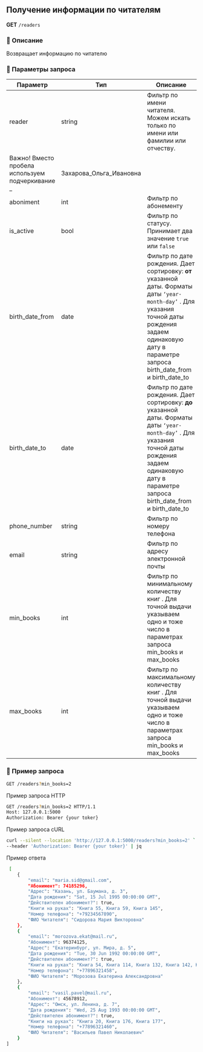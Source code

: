## Получение информации по читателям

**GET** `/readers`

### 🔹 Описание

Возвращает информацию по читателю

### 🔹 Параметры запроса

| Параметр | Тип | Описание | Пример запроса |
| --- | --- | --- | --- |
| reader | string | Фильтр по имени читателя. Можем искать только по имени или фамилии или отчеству.
Важно! Вместо пробела используем подчеркивание  _ | Захарова_Ольга_Ивановна |
| aboniment | int | Фильтр по абонементу | 74185296 |
| is_active | bool | Фильтр по статусу. Принимает два значение `true` или `false` | true |
| birth_date_from | date | Фильтр по дате рождения. Дает сортировку: **от** указанной даты. Форматы даты `‘year-month-day’` . Для указания точной даты рождения задаем одинаковую дату в параметре запроса birth_date_from и birth_date_to | 1987-04-14 |
| birth_date_to | date | Фильтр по дате рождения. Дает сортировку: **до** указанной даты. Форматы даты `‘year-month-day’` . Для указания точной даты рождения задаем одинаковую дату в параметре запроса birth_date_from и birth_date_to | 1987-04-14 |
| phone_number | string | Фильтр по номеру телефона | +79234567890 |
| email | string | Фильтр по адресу электронной почты | [maria.sid@gmail.com](mailto:maria.sid@gmail.com) |
| min_books | int | Фильтр по минимальному количеству книг . Для точной выдачи указываем одно и тоже число в параметрах запроса min_books и max_books | 2 |
| max_books | int | Фильтр по максимальному количеству книг . Для точной выдачи указываем одно и тоже число в параметрах запроса min_books и max_books | 3 |

### 🔹 Пример запроса

```bash
GET /readers?min_books=2
```

Пример запроса HTTP

```bash
GET /readers?min_books=2 HTTP/1.1
Host: 127.0.0.1:5000
Authorization: Bearer {your toker}
```

Пример запроса cURL

```bash
curl --silent --location 'http://127.0.0.1:5000/readers?min_books=2' `
--header 'Authorization: Bearer {your toker}' | jq
```

Пример ответа

```bash
 [
    {
        "email": "maria.sid@gmail.com",
        "Абонимент": 74185296,
        "Адрес": "Казань, ул. Баумана, д. 3",
        "Дата рождения": "Sat, 15 Jul 1995 00:00:00 GMT",
        "Действителен абонимент?": true,
        "Книги на руках": "Книга 55, Книга 59, Книга 145",
        "Номер телефона": "+79234567890",
        "ФИО Читателя": "Сидорова Мария Викторовна"
    },
    {
        "email": "morozova.ekat@mail.ru",
        "Абонимент": 96374125,
        "Адрес": "Екатеринбург, ул. Мира, д. 5",
        "Дата рождения": "Tue, 30 Jun 1992 00:00:00 GMT",
        "Действителен абонимент?": true,
        "Книги на руках": "Книга 54, Книга 114, Книга 132, Книга 142, Книга 143",
        "Номер телефона": "+77896321458",
        "ФИО Читателя": "Морозова Екатерина Александровна"
    },
    {
        "email": "vasil.pavel@mail.ru",
        "Абонимент": 45678912,
        "Адрес": "Омск, ул. Ленина, д. 7",
        "Дата рождения": "Wed, 25 Aug 1993 00:00:00 GMT",
        "Действителен абонимент?": true,
        "Книги на руках": "Книга 20, Книга 176, Книга 177",
        "Номер телефона": "+77896321460",
        "ФИО Читателя": "Васильев Павел Николаевич"
    }
]
```